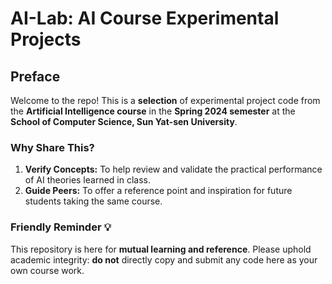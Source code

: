 # AI-Lab: AI Course Experimental Projects

## Preface

Welcome to the repo! This is a **selection** of experimental project code from the **Artificial Intelligence course** in the **Spring 2024 semester** at the **School of Computer Science, Sun Yat-sen University**.

### Why Share This?

1.  **Verify Concepts:** To help review and validate the practical performance of AI theories learned in class.
2.  **Guide Peers:** To offer a reference point and inspiration for future students taking the same course.

### Friendly Reminder 💡

This repository is here for **mutual learning and reference**. Please uphold academic integrity: **do not** directly copy and submit any code here as your own course work.

